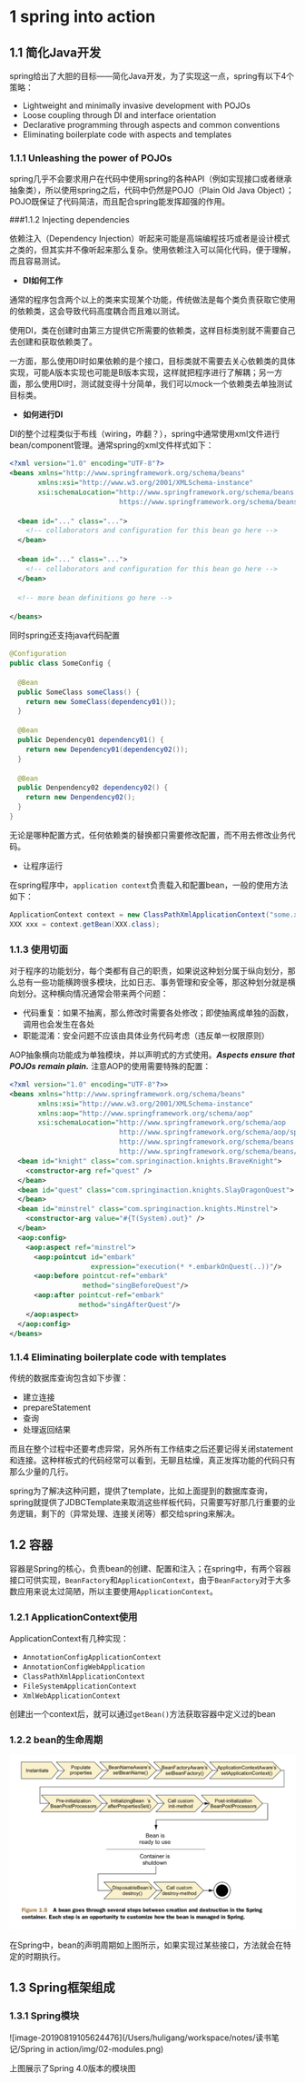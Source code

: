 # 1 spring into action

## 1.1 简化Java开发

spring给出了大胆的目标——简化Java开发，为了实现这一点，spring有以下4个策略：

- Lightweight and minimally invasive development with POJOs
- Loose coupling through DI and interface orientation
- Declarative programming through aspects and common conventions
- Eliminating boilerplate code with aspects and templates

### 1.1.1 Unleashing the power of POJOs

spring几乎不会要求用户在代码中使用spring的各种API（例如实现接口或者继承抽象类），所以使用spring之后，代码中仍然是POJO（Plain Old Java Object）；POJO既保证了代码简洁，而且配合spring能发挥超强的作用。

###1.1.2 Injecting dependencies

依赖注入（Dependency Injection）听起来可能是高端编程技巧或者是设计模式之类的，但其实并不像听起来那么复杂。使用依赖注入可以简化代码，便于理解，而且容易测试。

- **DI如何工作**

通常的程序包含两个以上的类来实现某个功能，传统做法是每个类负责获取它使用的依赖类，这会导致代码高度耦合而且难以测试。

使用DI，类在创建时由第三方提供它所需要的依赖类，这样目标类别就不需要自己去创建和获取依赖类了。

一方面，那么使用DI时如果依赖的是个接口，目标类就不需要去关心依赖类的具体实现，可能A版本实现也可能是B版本实现，这样就把程序进行了解耦；另一方面，那么使用DI时，测试就变得十分简单，我们可以mock一个依赖类去单独测试目标类。

- **如何进行DI**

DI的整个过程类似于布线（wiring，咋翻？），spring中通常使用xml文件进行bean/component管理。通常spring的xml文件样式如下：

```xml
<?xml version="1.0" encoding="UTF-8"?>
<beans xmlns="http://www.springframework.org/schema/beans"
       xmlns:xsi="http://www.w3.org/2001/XMLSchema-instance"
       xsi:schemaLocation="http://www.springframework.org/schema/beans
                           https://www.springframework.org/schema/beans/spring-beans.xsd">

  <bean id="..." class="...">   
    <!-- collaborators and configuration for this bean go here -->
  </bean>

  <bean id="..." class="...">
    <!-- collaborators and configuration for this bean go here -->
  </bean>

  <!-- more bean definitions go here -->

</beans>
```

同时spring还支持java代码配置

```java
@Configuration
public class SomeConfig {
  
  @Bean
  public SomeClass someClass() {
    return new SomeClass(dependency01());
  }
  
  @Bean
  public Dependency01 dependency01() {
    return new Dependency01(dependency02());
  }
  
  @Bean
  public Denpendency02 dependency02() {
    return new Denpendency02();
  }
}
```

无论是哪种配置方式，任何依赖类的替换都只需要修改配置，而不用去修改业务代码。

- 让程序运行

在spring程序中，`application context`负责载入和配置bean，一般的使用方法如下：

```java
ApplicationContext context = new ClassPathXmlApplicationContext("some.xml", "other.xml");
XXX xxx = context.getBean(XXX.class);
```

### 1.1.3 使用切面

对于程序的功能划分，每个类都有自己的职责，如果说这种划分属于纵向划分，那么总有一些功能横跨很多模块，比如日志、事务管理和安全等，那这种划分就是横向划分。这种横向情况通常会带来两个问题：

- 代码重复：如果不抽离，那么修改时需要各处修改；即使抽离成单独的函数，调用也会发生在各处
- 职能混淆：安全问题不应该由具体业务代码考虑（违反单一权限原则）

AOP抽象横向功能成为单独模块，并以声明式的方式使用。***Aspects ensure that POJOs remain plain.*** 注意AOP的使用需要特殊的配置：

```xml
<?xml version="1.0" encoding="UTF-8"?>>
<beans xmlns="http://www.springframework.org/schema/beans"
       xmlns:xsi="http://www.w3.org/2001/XMLSchema-instance"
       xmlns:aop="http://www.springframework.org/schema/aop"
       xsi:schemaLocation="http://www.springframework.org/schema/aop
                           http://www.springframework.org/schema/aop/spring-aop-3.2.xsd
                           http://www.springframework.org/schema/beans
                           http://www.springframework.org/schema/beans/spring-beans.xsd">
  <bean id="knight" class="com.springinaction.knights.BraveKnight">
    <constructor-arg ref="quest" />
  </bean>
  <bean id="quest" class="com.springinaction.knights.SlayDragonQuest"> <constructor-arg value="#{T(System).out}" />
  </bean>
  <bean id="minstrel" class="com.springinaction.knights.Minstrel">
    <constructor-arg value="#{T(System).out}" />
  </bean>
  <aop:config>
    <aop:aspect ref="minstrel">
      <aop:pointcut id="embark"
                    expression="execution(* *.embarkOnQuest(..))"/>
      <aop:before pointcut-ref="embark"
                  method="singBeforeQuest"/>
      <aop:after pointcut-ref="embark"
                 method="singAfterQuest"/>
    </aop:aspect>
  </aop:config>
</beans>
```

### 1.1.4 Eliminating boilerplate code with templates

传统的数据库查询包含如下步骤：

- 建立连接
- prepareStatement
- 查询
- 处理返回结果

而且在整个过程中还要考虑异常，另外所有工作结束之后还要记得关闭statement和连接。这种样板式的代码经常可以看到，无聊且枯燥，真正发挥功能的代码只有那么少量的几行。

spring为了解决这种问题，提供了template，比如上面提到的数据库查询，spring就提供了JDBCTemplate来取消这些样板代码，只需要写好那几行重要的业务逻辑，剩下的（异常处理、连接关闭等）都交给spring来解决。

## 1.2 容器

容器是Spring的核心，负责bean的创建、配置和注入；在spring中，有两个容器接口可供实现，`BeanFactory`和`ApplicationContext`，由于`BeanFactory`对于大多数应用来说太过简陋，所以主要使用`ApplicationContext`。

### 1.2.1 ApplicationContext使用

ApplicationContext有几种实现：

- `AnnotationConfigApplicationContext`
- `AnnotationConfigWebApplication`
- `ClassPathXmlApplicationContext`
- `FileSystemApplicationContext`
- `XmlWebApplicationContext`

创建出一个context后，就可以通过`getBean()`方法获取容器中定义过的bean

### 1.2.2 bean的生命周期

![01-lifecycle](./img/01-lifecycle.png)

在Spring中，bean的声明周期如上图所示，如果实现过某些接口，方法就会在特定的时期执行。

## 1.3 Spring框架组成

### 1.3.1 Spring模块

![image-20190819105624476](/Users/huligang/workspace/notes/读书笔记/Spring in action/img/02-modules.png)

上图展示了Spring 4.0版本的模块图